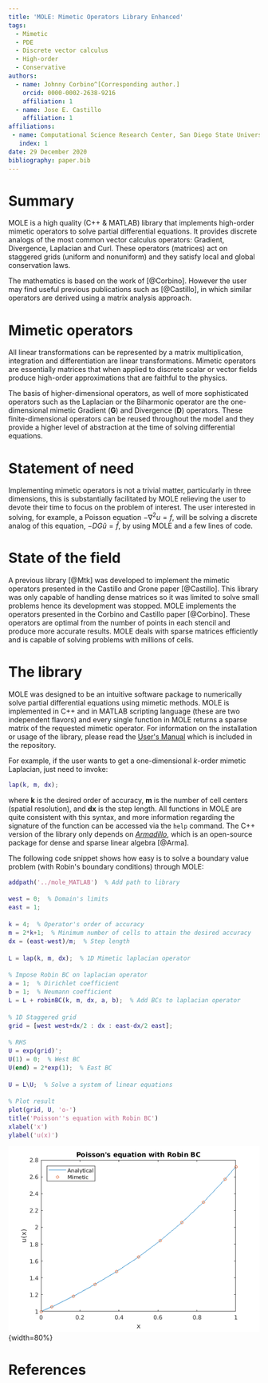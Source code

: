 ```yaml
---
title: 'MOLE: Mimetic Operators Library Enhanced'
tags:
  - Mimetic
  - PDE
  - Discrete vector calculus
  - High-order
  - Conservative
authors:
  - name: Johnny Corbino^[Corresponding author.]
    orcid: 0000-0002-2638-9216
    affiliation: 1
  - name: Jose E. Castillo
    affiliation: 1
affiliations:
 - name: Computational Science Research Center, San Diego State University, 5500 Campanile Dr, San Diego, California, 92182.
   index: 1
date: 29 December 2020
bibliography: paper.bib
---
```


# Summary

MOLE is a high quality (C++ & MATLAB) library that implements high-order mimetic operators to solve partial differential equations. It provides discrete analogs of the most common vector calculus operators: Gradient, Divergence, Laplacian and Curl. These operators (matrices) act on staggered grids (uniform and nonuniform) and they satisfy local and global conservation laws.

The mathematics is based on the work of [@Corbino]. However the user may find useful previous publications such as [@Castillo], in which similar operators are derived using a matrix analysis approach.

# Mimetic operators

All linear transformations can be represented by a matrix multiplication, integration and differentiation are linear transformations. Mimetic operators are essentially matrices that when applied to discrete scalar or vector fields produce high-order approximations that are faithful to the physics.

The basis of higher-dimensional operators, as well of more sophisticated operators such as the Laplacian or the Biharmonic operator are the one-dimensional mimetic Gradient (**G**) and Divergence (**D**) operators. These finite-dimensional operators can be reused throughout the model and they provide a higher level of abstraction at the time of solving differential equations.

# Statement of need

Implementing mimetic operators is not a trivial matter, particularly in three dimensions,  this is substantially facilitated by MOLE relieving the user to devote their time to focus on the problem of interest. The user interested in solving, for example, a Poisson equation  $-\nabla^2 u = f$, will be solving a discrete analog of this equation, $-DG\hat{u} = \hat{f}$, by using MOLE and a few lines of code.

# State of the field

A previous library [@Mtk] was developed to implement the mimetic operators presented in the Castillo and Grone paper [@Castillo].  This library was only capable of handling dense matrices so it was limited to solve small problems hence its development was stopped. MOLE implements the operators presented in the Corbino and Castillo paper [@Corbino]. These  operators are optimal from the number of points in each stencil and produce more accurate results. MOLE deals with sparse matrices efficiently and is capable of solving problems with millions of cells.

# The library

MOLE was designed to be an intuitive software package to numerically solve partial differential equations using mimetic methods. MOLE is implemented in C++ and in MATLAB scripting language (these are two independent flavors) and every single function in MOLE returns a sparse matrix of the requested mimetic operator. For information on the installation or usage of the library, please read the [User's Manual](https://github.com/jcorbino/mole/blob/master/MOLE%20User's%20Manual%20(MATLAB%20version).pdf) which is included in the repository.

For example, if the user wants to get a one-dimensional *k*-order mimetic Laplacian, just need to invoke:
```matlab
lap(k, m, dx);
```
where **k** is the desired order of accuracy, **m** is the number of cell centers (spatial resolution), and **dx** is the step length. All functions in MOLE are quite consistent with this syntax, and more information regarding the signature of the function can be accessed via the ```help``` command. The C++ version of the library only depends on [*Armadillo*](http://arma.sourceforge.net/), which is an open-source package for dense and sparse linear algebra [@Arma].

The following code snippet shows how easy is to solve a boundary value problem (with Robin's boundary conditions) through MOLE:
```matlab
addpath('../mole_MATLAB')  % Add path to library

west = 0;  % Domain's limits
east = 1;

k = 4;  % Operator's order of accuracy
m = 2*k+1;  % Minimum number of cells to attain the desired accuracy
dx = (east-west)/m;  % Step length

L = lap(k, m, dx);  % 1D Mimetic laplacian operator

% Impose Robin BC on laplacian operator
a = 1;  % Dirichlet coefficient
b = 1;  % Neumann coefficient
L = L + robinBC(k, m, dx, a, b);  % Add BCs to laplacian operator

% 1D Staggered grid
grid = [west west+dx/2 : dx : east-dx/2 east];

% RHS
U = exp(grid)';
U(1) = 0;  % West BC
U(end) = 2*exp(1);  % East BC

U = L\U;  % Solve a system of linear equations

% Plot result
plot(grid, U, 'o-')
title('Poisson''s equation with Robin BC')
xlabel('x')
ylabel('u(x)')
```

![Solution to BVP using *k=4* and *m=9*.](fig1.png){width=80%}

# References
